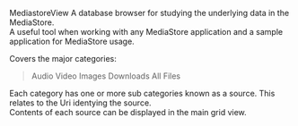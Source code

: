 MediastoreView
A database browser for studying the underlying data in the MediaStore.  
A useful tool when working with any MediaStore application and a sample application for MediaStore usage.  
  

Covers the major categories:  
> Audio
> Video
> Images
> Downloads
> All Files  

Each category has one or more sub categories known as a source.  This relates to the Uri identying the source.  
Contents of each source can be displayed in the main grid view.  

